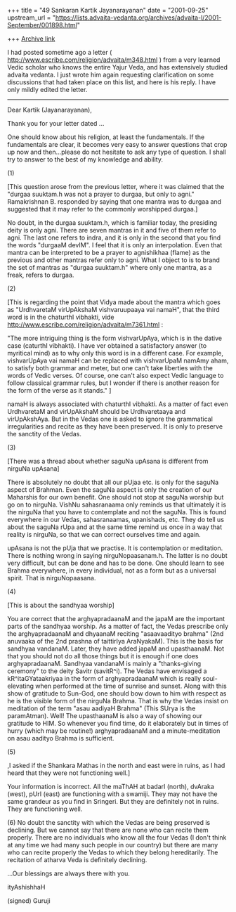+++
title = "49 Sankaran Kartik Jayanarayanan"
date = "2001-09-25"
upstream_url = "https://lists.advaita-vedanta.org/archives/advaita-l/2001-September/001898.html"

+++
[Archive link](https://lists.advaita-vedanta.org/archives/advaita-l/2001-September/001898.html)

I had posted sometime ago a letter
( http://www.escribe.com/religion/advaita/m348.html ) from a very learned
Vedic scholar who knows the entire Yajur Veda, and has extensively studied
advaita vedanta. I just wrote him again requesting clarification on some
discussions that had taken place on this list, and here is his reply. I
have only mildly edited the letter.


------------------
Dear Kartik (Jayanarayanan),

Thank you for your letter dated ...

One should know about his religion, at least the fundamentals. If the
fundamentals are clear, it becomes very easy to answer questions that crop
up now and then...please do not hesitate to ask any type of question. I
shall try to answer to the best of my knowledge and ability.

(1)

[This question arose from the previous letter, where it was claimed that
the "durgaa suuktam.h was not a prayer to durgaa, but only to agni."
Ramakrishnan B. responded by saying that one mantra was to durgaa and
suggested that it may refer to the commonly worshipped durgaa.]

No doubt, in the durgaa suuktam.h, which is familiar today, the presiding
deity is only agni. There are seven mantras in it and five of them refer
to agni. The last one refers to indra, and it is only in the second that
you find the words "durgaaM devIM". I feel that it is only an
interpolation. Even that mantra can be interpreted to be a prayer to
agnishikhaa (flame) as the previous and other mantras refer only to agni.
What I object to is to brand the set of mantras as "durgaa suuktam.h"
where only one mantra, as a freak, refers to durgaa.

(2)

[This is regarding the point that Vidya made about the mantra which goes
as "UrdhvaretaM virUpAkshaM vishvaruupaaya vai namaH", that the third word
is in the chaturthI vibhakti, vide
http://www.escribe.com/religion/advaita/m7361.html :

"The more intriguing thing is the form vishvarUpAya, which is in the dative
case (caturthI vibhakti). I have ver obtained a satisfactory answer (to
myritical mind) as to why only this word is in a different case. For
example, vishvarUpAya vai namaH can be replaced with vishvarUpaM namAmy
aham, to satisfy both grammar and meter, but one can't take liberties with
the words of Vedic verses. Of course, one can't also expect Vedic language
to follow classical grammar rules, but I wonder if there is another reason
for the form of the verse as it stands." ]

namaH is always associated with chaturthI vibhakti. As a matter of fact
even UrdhvaretaM and virUpAkshaM should be Urdhvaretaaya and virUpAkshAya.
But in the Vedas one is asked to ignore the grammatical irregularities and
recite as they have been preserved. It is only to preserve the sanctity of
the Vedas.

(3)

[There was a thread about whether saguNa upAsana is different from
nirguNa upAsana]

There is absolutely no doubt that all our pUjaa etc. is only for the
saguNa aspect of Brahman. Even the saguNa aspect is only the creation of
our Maharshis for our own benefit. One should not stop at saguNa worship
but go on to nirguNa. VishNu sahasranaama only reminds us that ultimately
it is the nirguNa that you have to contemplate and not the saguNa. This is
found everywhere in our Vedas, sahasranaamas, upanishads, etc. They do
tell us about the saguNa rUpa and at the same time remind us once in a way
that reality is nirguNa, so that we can correct ourselves time and again.

upAsana is not the pUja that we practise. It is contemplation or
meditation. There is nothing wrong in saying nirguNopaasanam.h. The latter
is no doubt very difficult, but can be done and has to be done. One should
learn to see Brahma everywhere, in every individual, not as a form but as
a universal spirit. That is nirguNopaasana.

(4)

[This is about the sandhyaa worship]

You are correct that the arghyapradaanaM and the japaM are the important
parts of the sandhyaa worship. As a matter of fact, the Vedas prescribe
only the arghyapradaanaM and dhyaanaM reciting "asaavaadityo brahma" (2nd
anuvaaka of the 2nd prashna of taittirIya AraNyakaM). This is the basis
for sandhyaa vandanaM. Later, they have added japaM and upasthaanaM. Not
that you should not do all those things but it is enough if one does
arghyapradaanaM. Sandhyaa vandanaM is mainly a "thanks-giving ceremony" to
the deity Savitr (savitR^i). The Vedas have envisaged a kR^itaGYataakriyaa
in the form of arghyapradaanaM which is really soul-elevating when
performed at the time of sunrise and sunset. Along with this show of
gratitude to Sun-God, one should bow down to him with respect as he is the
visible form of the nirguNa Brahma. That is why the Vedas insist on
meditation of the term "asau aadiyaH Brahma" (This SUrya is the
paramAtman). Well! The upasthaanaM is also a way of showing our gratitude
to HIM. So whenever you find time, do it elaborately but in times of hurry
(which may be routine!) arghyapradaanaM and a minute-meditation on asau
aadityo Brahma is sufficient.

(5)

,I asked if the Shankara Mathas in the north and east were in ruins, as I
had heard that they were not functioning well.]

Your information is incorrect. All the maThAH at badarI (north), dvAraka
(west), pUrI (east) are functioning with a swamiji. They may not have the
same grandeur as you find in Sringeri. But they are definitely not in
ruins. They are functioning well.

(6) No doubt the sanctity with which the Vedas are being preserved is
declining. But we cannot say that there are none who can recite them
properly. There are no individuals who know all the four Vedas (I don't
think at any time we had many such people in our country) but there are
many who can recite properly the Vedas to which they belong hereditarily.
The recitation of atharva Veda is definitely declining.

...Our blessings are always there with you.

ityAshishhaH

(signed) Guruji

